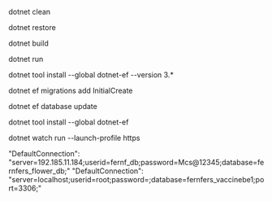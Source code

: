 dotnet clean

dotnet restore

dotnet build

dotnet run

dotnet tool install --global dotnet-ef --version 3.*

dotnet ef migrations add InitialCreate

dotnet ef database update

dotnet tool install --global dotnet-ef

dotnet watch run --launch-profile https

 "DefaultConnection": "server=192.185.11.184;userid=fernf_db;password=Mcs@12345;database=fernfers_flower_db;"
 "DefaultConnection": "server=localhost;userid=root;password=;database=fernfers_vaccinebe1;port=3306;"